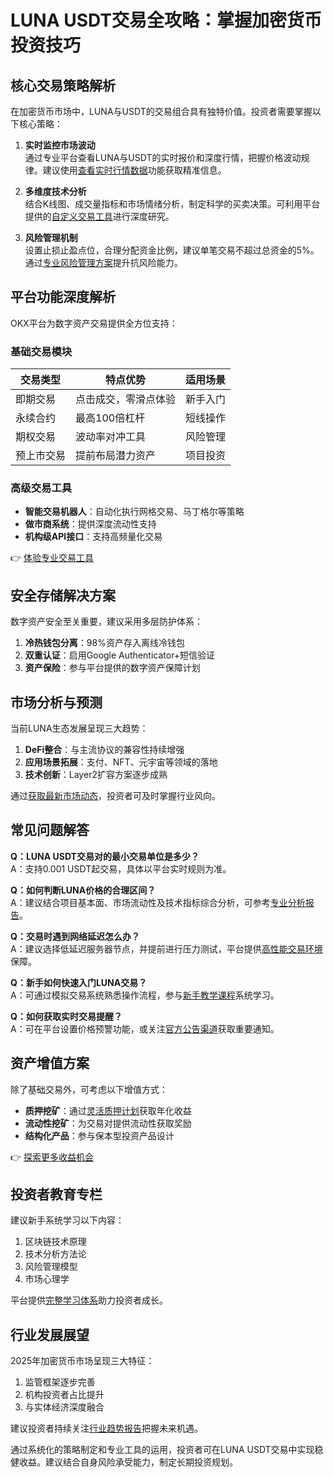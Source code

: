 # LUNA USDT交易全攻略：掌握加密货币投资技巧

## 核心交易策略解析
在加密货币市场中，LUNA与USDT的交易组合具有独特价值。投资者需要掌握以下核心策略：

1. **实时监控市场波动**  
   通过专业平台查看LUNA与USDT的实时报价和深度行情，把握价格波动规律。建议使用[查看实时行情数据](https://bit.ly/okx_welcome)功能获取精准信息。

2. **多维度技术分析**  
   结合K线图、成交量指标和市场情绪分析，制定科学的买卖决策。可利用平台提供的[自定义交易工具](https://bit.ly/okx_welcome)进行深度研究。

3. **风险管理机制**  
   设置止损止盈点位，合理分配资金比例，建议单笔交易不超过总资金的5%。通过[专业风险管理方案](https://bit.ly/okx_welcome)提升抗风险能力。

## 平台功能深度解析
OKX平台为数字资产交易提供全方位支持：

### 基础交易模块
| 交易类型 | 特点优势 | 适用场景 |
|---------|---------|---------|
| 即期交易 | 点击成交，零滑点体验 | 新手入门 |
| 永续合约 | 最高100倍杠杆 | 短线操作 |
| 期权交易 | 波动率对冲工具 | 风险管理 |
| 预上市交易 | 提前布局潜力资产 | 项目投资 |

### 高级交易工具
- **智能交易机器人**：自动化执行网格交易、马丁格尔等策略
- **做市商系统**：提供深度流动性支持
- **机构级API接口**：支持高频量化交易

👉 [体验专业交易工具](https://bit.ly/okx_welcome)

## 安全存储解决方案
数字资产安全至关重要，建议采用多层防护体系：
1. **冷热钱包分离**：98%资产存入离线冷钱包
2. **双重认证**：启用Google Authenticator+短信验证
3. **资产保险**：参与平台提供的数字资产保障计划

## 市场分析与预测
当前LUNA生态发展呈现三大趋势：
1. **DeFi整合**：与主流协议的兼容性持续增强
2. **应用场景拓展**：支付、NFT、元宇宙等领域的落地
3. **技术创新**：Layer2扩容方案逐步成熟

通过[获取最新市场动态](https://bit.ly/okx_welcome)，投资者可及时掌握行业风向。

## 常见问题解答
**Q：LUNA USDT交易对的最小交易单位是多少？**  
A：支持0.001 USDT起交易，具体以平台实时规则为准。

**Q：如何判断LUNA价格的合理区间？**  
A：建议结合项目基本面、市场流动性及技术指标综合分析，可参考[专业分析报告](https://bit.ly/okx_welcome)。

**Q：交易时遇到网络延迟怎么办？**  
A：建议选择低延迟服务器节点，并提前进行压力测试，平台提供[高性能交易环境](https://bit.ly/okx_welcome)保障。

**Q：新手如何快速入门LUNA交易？**  
A：可通过模拟交易系统熟悉操作流程，参与[新手教学课程](https://bit.ly/okx_welcome)系统学习。

**Q：如何获取实时交易提醒？**  
A：可在平台设置价格预警功能，或关注[官方公告渠道](https://bit.ly/okx_welcome)获取重要通知。

## 资产增值方案
除了基础交易外，可考虑以下增值方式：
- **质押挖矿**：通过[灵活质押计划](https://bit.ly/okx_welcome)获取年化收益
- **流动性挖矿**：为交易对提供流动性获取奖励
- **结构化产品**：参与保本型投资产品设计

👉 [探索更多收益机会](https://bit.ly/okx_welcome)

## 投资者教育专栏
建议新手系统学习以下内容：
1. 区块链技术原理
2. 技术分析方法论
3. 风险管理模型
4. 市场心理学

平台提供[完整学习体系](https://bit.ly/okx_welcome)助力投资者成长。

## 行业发展展望
2025年加密货币市场呈现三大特征：
1. 监管框架逐步完善
2. 机构投资者占比提升
3. 与实体经济深度融合

建议投资者持续关注[行业趋势报告](https://bit.ly/okx_welcome)把握未来机遇。

通过系统化的策略制定和专业工具的运用，投资者可在LUNA USDT交易中实现稳健收益。建议结合自身风险承受能力，制定长期投资规划。